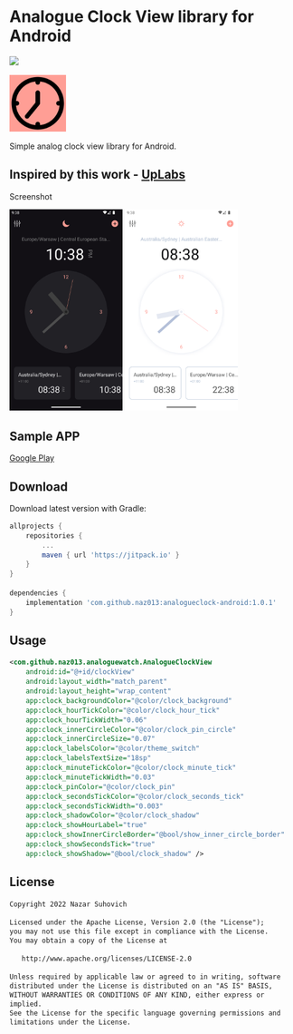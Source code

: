 # Analogue Clock View library for Android
[![](https://jitpack.io/v/naz013/analogueclock-android.svg)](https://jitpack.io/#naz013/analogueclock-android)

<img src="https://github.com/naz013/analogueclock-android/raw/master/res/icon.png" width="100" alt="Analogue Clock View library for Android">

Simple analog clock view library for Android.

Inspired by this work - [UpLabs](https://www.uplabs.com/posts/ios-clock-app-light-and-dark-theme)
--------

Screenshot

<img src="https://github.com/naz013/analogueclock-android/raw/master/res/scr_1.png" width="200" alt="Screenshot"> <img src="https://github.com/naz013/analogueclock-android/raw/master/res/scr_2.png" width="200" alt="Screenshot">

Sample APP
--------
[Google Play](https://play.google.com/store/apps/details?id=com.github.naz013.clockapp)


Download
--------
Download latest version with Gradle:
```groovy
allprojects {
    repositories {
        ...
        maven { url 'https://jitpack.io' }
    }
}

dependencies {
    implementation 'com.github.naz013:analogueclock-android:1.0.1'
}
```

Usage
-----
```xml
<com.github.naz013.analoguewatch.AnalogueClockView
    android:id="@+id/clockView"
    android:layout_width="match_parent"
    android:layout_height="wrap_content"
    app:clock_backgroundColor="@color/clock_background"
    app:clock_hourTickColor="@color/clock_hour_tick"
    app:clock_hourTickWidth="0.06"
    app:clock_innerCircleColor="@color/clock_pin_circle"
    app:clock_innerCircleSize="0.07"
    app:clock_labelsColor="@color/theme_switch"
    app:clock_labelsTextSize="18sp"
    app:clock_minuteTickColor="@color/clock_minute_tick"
    app:clock_minuteTickWidth="0.03"
    app:clock_pinColor="@color/clock_pin"
    app:clock_secondsTickColor="@color/clock_seconds_tick"
    app:clock_secondsTickWidth="0.003"
    app:clock_shadowColor="@color/clock_shadow"
    app:clock_showHourLabel="true"
    app:clock_showInnerCircleBorder="@bool/show_inner_circle_border"
    app:clock_showSecondsTick="true"
    app:clock_showShadow="@bool/clock_shadow" />
```


License
-------

    Copyright 2022 Nazar Suhovich

    Licensed under the Apache License, Version 2.0 (the "License");
    you may not use this file except in compliance with the License.
    You may obtain a copy of the License at

       http://www.apache.org/licenses/LICENSE-2.0

    Unless required by applicable law or agreed to in writing, software
    distributed under the License is distributed on an "AS IS" BASIS,
    WITHOUT WARRANTIES OR CONDITIONS OF ANY KIND, either express or implied.
    See the License for the specific language governing permissions and
    limitations under the License.
